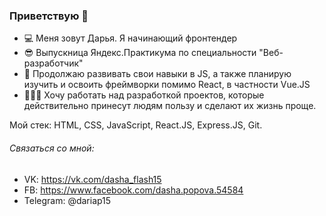 ### Приветствую 👋

* 💻 Меня зовут Дарья. Я начинающий фронтендер
* 😎 Выпускница Яндекс.Практикума по специальности "Веб-разработчик"
* 🚀 Продолжаю развивать свои навыки в JS, а также планирую изучить и освоить фреймворки помимо React, в частности Vue.JS
* 👩🏻‍💻 Хочу работать над разработкой проектов, которые действительно принесут людям пользу и сделают их жизнь проще.


Мой стек: HTML, CSS, JavaScript, React.JS, Express.JS, Git.

###### Связаться со мной:
* VK: https://vk.com/dasha_flash15
* FB: https://www.facebook.com/dasha.popova.54584
* Telegram: @dariap15


